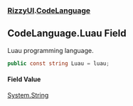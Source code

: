 ### [RizzyUI](RizzyUI 'RizzyUI').[CodeLanguage](RizzyUI.CodeLanguage 'RizzyUI.CodeLanguage')

## CodeLanguage.Luau Field

Luau programming language.

```csharp
public const string Luau = luau;
```

#### Field Value
[System.String](https://docs.microsoft.com/en-us/dotnet/api/System.String 'System.String')